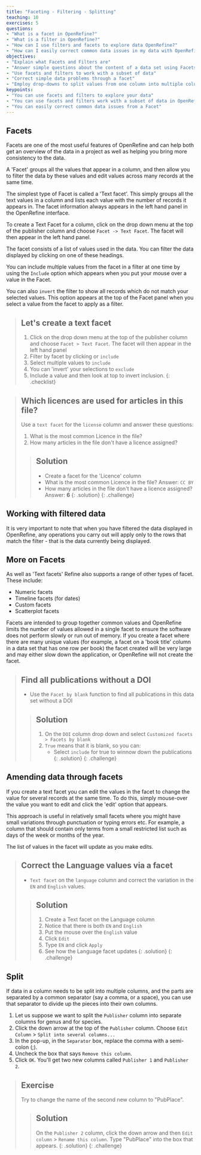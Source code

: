 ```yaml
---
title: "Faceting - Filtering - Splitting"
teaching: 10
exercises: 5
questions:
- "What is a facet in OpenRefine?"
- "What is a filter in OpenRefine?"
- "How can I use filters and facets to explore data OpenRefine?"
- "How can I easily correct common data issues in my data with OpenRefine?"
objectives:
- "Explain what Facets and Filters are"
- "Answer simple questions about the content of a data set using Facets"
- "Use facets and filters to work with a subset of data"
- "Correct simple data problems through a facet"
- "Employ drop-downs to split values from one column into multiple columns."
keypoints:
- "You can use facets and filters to explore your data"
- "You can use facets and filters work with a subset of data in OpenRefine"
- "You can easily correct common data issues from a Facet"
---
```


## Facets
Facets are one of the most useful features of OpenRefine and can help both get an overview of the data in a project as well as helping you bring more consistency to the data.

A 'Facet' groups all the values that appear in a column, and then allow you to filter the data by these values and edit values across many records at the same time.

The simplest type of Facet is called a 'Text facet'. This simply groups all the text values in a column and lists each value with the number of records it appears in. The facet information always appears in the left hand panel in the OpenRefine interface.

To create a Text Facet for a column, click on the drop down menu at the top of the publisher column and choose `Facet -> Text Facet`. The facet will then appear in the left hand panel.

The facet consists of a list of values used in the data. You can filter the data displayed by clicking on one of these headings.

You can include multiple values from the facet in a filter at one time by using the `Include` option which appears when you put your mouse over a value in the Facet.

You can also `invert` the filter to show all records which do not match your selected values. This option appears at the top of the Facet panel when you select a value from the facet to apply as a filter.

>## Let's create a text facet
>1. Click on the drop down menu at the top of the publisher column and choose `Facet > Text Facet`. The facet will then appear in the left hand panel
>2. Filter by facet by clicking or `include`
>3. Select multiple values to `include`
>3. You can 'invert' your selections to `exclude`
>4. Include a value and then look at top to invert inclusion.
{: .checklist}

>## Which licences are used for articles in this file?
> Use a `text facet` for the `license` column and answer these questions:
>
>1. What is the most common Licence in the file?
>2. How many articles in the file don't have a licence assigned?
>
>>## Solution
>>* Create a facet for the 'Licence' column
>>* What is the most common Licence in the file? Answer: `CC BY`
>>* How many articles in the file don't have a licence assigned? Answer: **6**
>{: .solution}
{: .challenge}

## Working with filtered data
It is very important to note that when you have filtered the data displayed in OpenRefine, any operations you carry out will apply only to the rows that match the filter - that is the data currently being displayed.

## More on Facets
As well as 'Text facets' Refine also supports a range of other types of facet. These include:

* Numeric facets
* Timeline facets (for dates)
* Custom facets
* Scatterplot facets

Facets are intended to group together common values and OpenRefine limits the number of values allowed in a single facet to ensure the software does not perform slowly or run out of memory. If you create a facet where there are many unique values (for example, a facet on a 'book title' column in a data set that has one row per book) the facet created will be very large and may either slow down the application, or OpenRefine will not create the facet.

>## Find all publications without a DOI
>* Use the `Facet by blank` function to find all publications in this data set without a DOI
>
>>## Solution
>>
>>1. On the `DOI` column drop down and select `Customized facets > Facets by blank`
>>2. `True` means that it is blank, so you can:
>>    * Select `include` for true to winnow down the publications
>{: .solution}
{: .challenge}

## Amending data through facets
If you create a text facet you can edit the values in the facet to change the value for several records at the same time. To do this, simply mouse-over the value you want to edit and click the 'edit' option that appears.

This approach is useful in relatively small facets where you might have small variations through punctuation or typing errors etc. For example, a column that should contain only terms from a small restricted list such as days of the week or months of the year.

The list of values in the facet will update as you make edits.

>## Correct the Language values via a facet
>
>* `Text facet` on the `language` column and correct the variation in the `EN` and `English` values.
>
>>## Solution
>>1. Create a Text facet on the Language column
>>2. Notice that there is both `EN` and `English`
>>3. Put the mouse over the `English` value
>>4. Click `Edit`
>>5. Type `EN` and click `Apply`
>>6. See how the Language facet updates
>{: .solution}
{: .challenge}

## Split


If data in a column needs to be split into multiple columns, and the parts are separated by a common separator (say a comma, or a space), you can use that separator to divide up the pieces into their own columns.


1. Let us suppose we want to split the `Publisher` column into separate columns for genus and for species. 
2. Click the down arrow at the top of the `Publisher` column. Choose `Edit Column` > `Split into several columns...`
3. In the pop-up, in the `Separator` box, replace the comma with a semi-colon (;).
4. Uncheck the box that says `Remove this column`.
5. Click `OK`. You'll get two new columns called `Publisher 1` and `Publisher 2`.


> ## Exercise
>
> Try to change the name of the second new column to "PubPlace". 
> 
> > ## Solution
> > 
> > On the `Publisher 2` column, click the down arrow and then `Edit column` > `Rename this column`. Type "PubPlace" into the box
> > that appears. 
> {: .solution}
{: .challenge}
